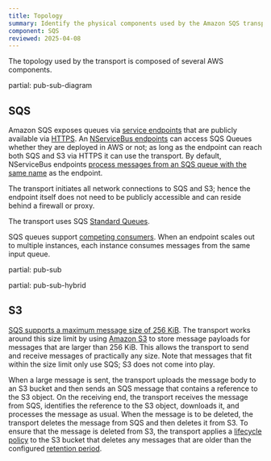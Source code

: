 ```yaml
---
title: Topology
summary: Identify the physical components used by the Amazon SQS transport and how they interact
component: SQS
reviewed: 2025-04-08
---
```


The topology used by the transport is composed of several AWS components.

partial: pub-sub-diagram

## SQS

Amazon SQS exposes queues via [service endpoints](https://docs.aws.amazon.com/general/latest/gr/sqs-service.html#sqs_region) that are publicly available via [HTTPS](https://en.wikipedia.org/wiki/HTTPS). An [NServiceBus endpoints](/nservicebus/concepts/glossary.md#endpoint) can access SQS Queues whether they are deployed in AWS or not; as long as the endpoint can reach both SQS and S3 via HTTPS it can use the transport. By default, NServiceBus endpoints [process messages from an SQS queue with the same name](https://docs.particular.net/nservicebus/endpoints/specify-endpoint-name#input-queue) as the endpoint.

The transport initiates all network connections to SQS and S3; hence the endpoint itself does not need to be publicly accessible and can reside behind a firewall or proxy.

The transport uses SQS [Standard Queues](https://docs.aws.amazon.com/AWSSimpleQueueService/latest/SQSDeveloperGuide/standard-queues.html).

SQS queues support [competing consumers](https://www.enterpriseintegrationpatterns.com/patterns/messaging/CompetingConsumers.html). When an endpoint scales out to multiple instances, each instance consumes messages from the same input queue.

partial: pub-sub

partial: pub-sub-hybrid

## S3

[SQS supports a maximum message size of 256 KiB](https://docs.aws.amazon.com/AWSSimpleQueueService/latest/SQSDeveloperGuide/quotas-messages.html). The transport works around this size limit by using [Amazon S3](https://docs.aws.amazon.com/AmazonS3/latest/dev/Welcome.html) to store message payloads for messages that are larger than 256 KiB. This allows the transport to send and receive messages of practically any size. Note that messages that fit within the size limit only use SQS; S3 does not come into play.

When a large message is sent, the transport uploads the message body to an S3 bucket and then sends an SQS message that contains a reference to the S3 object. On the receiving end, the transport receives the message from SQS, identifies the reference to the S3 object, downloads it, and processes the message as usual. When the message is to be deleted, the transport deletes the message from SQS and then deletes it from S3. To ensure that the message is deleted from S3, the transport applies a [lifecycle policy](https://docs.aws.amazon.com/AmazonS3/latest/dev/object-lifecycle-mgmt.html) to the S3 bucket that deletes any messages that are older than the configured [retention period](/transports/sqs/configuration-options.md#retention-period).
